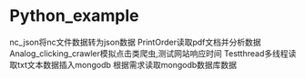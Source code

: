 # Python_example
nc_json将nc文件数据转为json数据
PrintOrder读取pdf文档并分析数据
Analog_clicking_crawler模拟点击类爬虫,测试网站响应时间
Testthread多线程读取txt文本数据插入mongodb 根据需求读取mongodb数据库数据